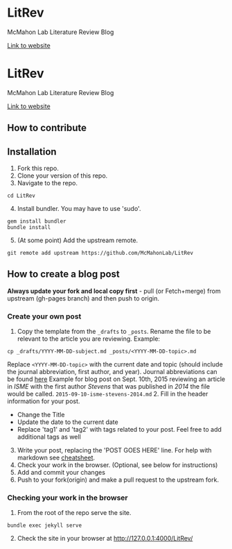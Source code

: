 # LitRev
McMahon Lab Literature Review Blog

[Link to website](http://mcmahonlab.github.io/LitRev/)

# LitRev
McMahon Lab Literature Review Blog

[Link to website](http://mcmahonlab.github.io/LitRev/)

## How to contribute

## Installation
1. Fork this repo.
2. Clone your version of this repo.
3. Navigate to the repo.
```
cd LitRev
```
4. Install bundler.  You may have to use 'sudo'.
```
gem install bundler
bundle install
```
5. (At some point) Add the upstream remote.
```
git remote add upstream https://github.com/McMahonLab/LitRev
```

##  How to create a blog post
**Always update your fork and local copy first** - pull (or Fetch+merge) from upstream (gh-pages branch) and then push to origin.

### Create your own post
1. Copy the template from the `_drafts` to `_posts`.  Rename the file to be relevant to the article you are reviewing.
Example:
```
cp _drafts/YYYY-MM-DD-subject.md _posts/<YYYY-MM-DD-topic>.md
```
Replace `<YYYY-MM-DD-topic>` with the current date and topic (should include the journal abbreviation, first author, and year).
Journal abbreviations can be found [here](journalEXT.md)
Example for blog post on Sept. 10th, 2015 reviewing an article in _ISME_ with the first author _Stevens_ that was published in _2014_ the file would be called.
`2015-09-10-isme-stevens-2014.md`
2. Fill in the header information for your post.
  - Change the Title
  - Update the date to the current date
  - Replace 'tag1' and 'tag2' with tags related to your post.  Feel free to add additional tags as well
3. Write your post, replacing the 'POST GOES HERE' line.
    For help with markdown see [cheatsheet](https://github.com/adam-p/markdown-here/wiki/Markdown-Cheatsheet).
4. Check your work in the browser. (Optional, see below for instructions)
5. Add and commit your changes
6. Push to your fork(origin) and make a pull request to the upstream fork.

### Checking your work in the browser
1. From the root of the repo serve the site.
```
bundle exec jekyll serve
```
2. Check the site in your browser at http://127.0.0.1:4000/LitRev/
